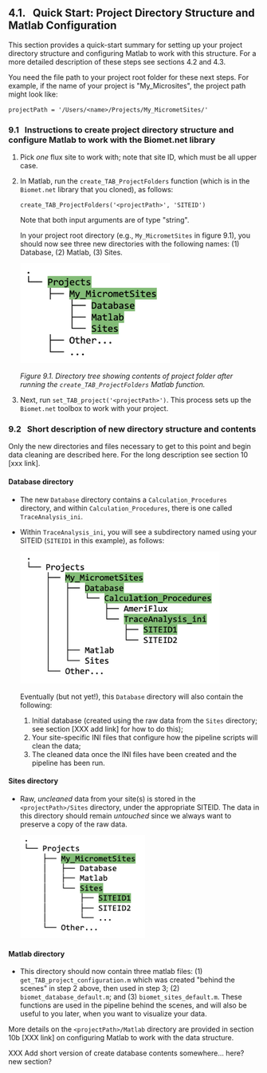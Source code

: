 ## 4.1. &nbsp; Quick Start: Project Directory Structure and Matlab Configuration

This section provides a quick-start summary for setting up your project directory structure and configuring Matlab to work with this structure. For a more detailed description of these steps see sections 4.2 and 4.3.

You need the file path to your project root folder for these next steps. For example, if the name of your project is "My_Microsites", the project path might look like: 
```
projectPath = '/Users/<name>/Projects/My_MicrometSites/'
```

### 9.1 &nbsp; Instructions to create project directory structure and configure Matlab to work with the Biomet.net library

1. Pick *one* flux site to work with; note that site ID, which must be all upper case.

2. In Matlab, run the `create_TAB_ProjectFolders` function (which is in the `Biomet.net` library that you cloned), as follows:
    ```
    create_TAB_ProjectFolders('<projectPath>', 'SITEID')    
    ```
    Note that both input arguments are of type "string".

    In your project root directory (e.g., `My_MicrometSites` in figure 9.1), you should now see three new directories with the following names: (1) Database, (2) Matlab, (3) Sites. 

    <img src="images/directory_trees/DirectoryTree1_short.jpg" alt="DirectoryTree:ProjectDirectory&Subdirectories" width="300"/>
    
    *Figure 9.1. Directory tree showing contents of project folder after running the `create_TAB_ProjectFolders` Matlab function.* 

3. Next, run `set_TAB_project('<projectPath>')`. This process sets up the `Biomet.net` toolbox to work with your project. 

### 9.2 &nbsp; Short description of new directory structure and contents

Only the new directories and files necessary to get to this point and begin data cleaning are described here. For the long description see section 10 [xxx link].

#### Database directory
* The new `Database` directory contains a `Calculation_Procedures` directory, and within `Calculation_Procedures`, there is one called `TraceAnalysis_ini`. 

* Within `TraceAnalysis_ini`, you will see a subdirectory named using your SITEID (`SITEID1` in this example), as follows:

    <img src="images/directory_trees/DirectoryTree2b_short.jpg" alt="DirectoryTree:DatabaseDirectory&Subdirectories" width="400"/>
    
    <br>

    Eventually (but not yet!), this `Database` directory will also contain the following:
    1. Initial database (created using the raw data from the `Sites` directory; see section [XXX add link] for how to do this);
    2. Your site-specific INI files that configure how the pipeline scripts will clean the data;
    3. The cleaned data once the INI files have been created and the pipeline has been run.


#### Sites directory
* Raw, *uncleaned* data from your site(s) is stored in the `<projectPath>/Sites` directory, under the appropriate SITEID. The data in this directory should remain *untouched* since we always want to preserve a copy of the raw data. 

    <img src="images/directory_trees/DirectoryTree3.jpg" alt="DirectoryTree:SitesDatabaseDirectory&Subdirectories" width="250"/>

#### Matlab directory
* This directory should now contain three matlab files: (1) `get_TAB_project_configuration.m` which was created "behind the scenes" in step 2 above, then used in step 3; (2) `biomet_database_default.m`; and (3) `biomet_sites_default.m`. These functions are used in the pipeline behind the scenes, and will also be useful to you later, when you want to visualize your data.

More details on the `<projectPath>/Matlab` directory are provided in section 10b [XXX link] on configuring Matlab to work with the data structure. 

XXX Add short version of create database contents somewhere... here? new section?